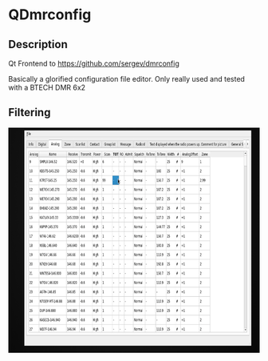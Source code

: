 # QDmrconfig

## Description
Qt Frontend to https://github.com/sergev/dmrconfig

Basically a glorified configuration file editor. Only really used and tested
with a BTECH DMR 6x2

## Filtering
<img src="https://raw.githubusercontent.com/neotericpiguy/i/master/QDmrconfig/filter.gif" height="450">

